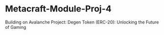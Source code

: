 # Metacraft-Module-Proj-4
Building on Avalanche Project: Degen Token (ERC-20): Unlocking the Future of Gaming
